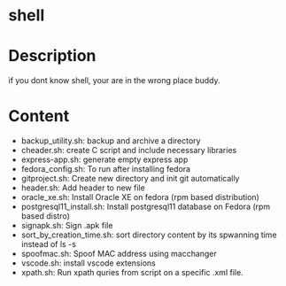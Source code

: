 # shell

# Description
if you dont know shell, your are in the wrong place buddy.



# Content

  * backup_utility.sh: backup and archive a directory
  * cheader.sh: create C script and include necessary libraries
  * express-app.sh: generate empty express app
  * fedora_config.sh: To run after installing fedora
  * gitproject.sh: Create new directory and init git automatically
  * header.sh: Add header to new file
  * oracle_xe.sh: Install Oracle XE on fedora (rpm based distribution)
  * postgresql11_install.sh: Install postgresql11 database on Fedora (rpm based distro)
  * signapk.sh: Sign .apk file
  * sort_by_creation_time.sh: sort directory content by its spwanning time instead of ls -s
  * spoofmac.sh: Spoof MAC address using macchanger
  * vscode.sh: install vscode extensions
  * xpath.sh: Run xpath quries from script on a specific .xml file.
